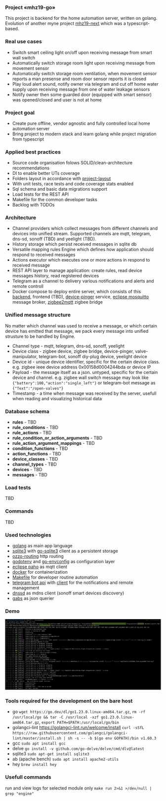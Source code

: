 ### Project «mhz19-go»

This project is backend for the home automation server, written on golang. Evolution of another myne project [mhz19-next](https://github.com/fedulovivan/mhz19-next) which was a typescript-based. 

### Real use cases

- Switch smart ceiling light on/off upon receiving message from smart wall switch
- Automatically switch storage room light upon receiving message from movement sensor
- Automatically switch storage room ventilation, when movement sensor reports a man presense and room door sensor reports it is closed
- Play loud alert sound, notify owner via telegram and cut off home water supply upon receiving message from one of water leakage sensors
- Notify owner then some guarded door (equipped with smart sensor) was opened/closed and user is not at home

### Project goal

- Create pure offline, vendor agnostic and fully controlled local home automation server
- Bring project to modern stack and learn golang while project migration from typescript

### Applied best practices

- Source code organisation folows SOLID/clean-architecture recommendations
- DI to enable better UTs coverage
- Folders layout in accordance with [project-layout](https://github.com/golang-standards/project-layout)
- With unit tests, race tests and code coverage stats enabled
- Sql schema and basic data migrations support
- Load tests for the REST API
- Makefile for the common developer tasks 
- Backlog with TODOs

### Architecture

- Channel providers which collect messages from different channels and devices into unified stream. Supported channels are mqtt, telegram, dns-sd, sonoff (TBD) and yeelight (TBD).
- History storage which persist received messages in sqlite db
- Versatile mapping rules Engine which defines how application should respond to received messages
- Actions executor which executes one or more actions in respond to received message
- REST API layer to manage application: create rules, read device messages history, read registered devices
- Telegram as a channel to delivery various notifications and alerts and remote controll
- Docker compose to deploy entire server, which consists of this [backend](https://github.com/fedulovivan/mhz19-go), frontend (TBD), [device-pinger](https://github.com/fedulovivan/device-pinger) service, [eclipse mosquitto](https://mosquitto.org/) message broker, [zigbee2mqtt](https://www.zigbee2mqtt.io/) zigbee bridge

### Unified message structure

No matter which channel was used to receive a message, or which certain device has emitted that message, we pack every message into unified strusture to be handled by Engine.

- Channel type - mqtt, telegram, dns-sd, sonoff, yeelight
- Device class - zigbee device, zigbee bridge, device-pinger, valve-manipulator, telegram-bot, sonoff diy-plug device, yeelight device
- Device id - unique device identifier, specific for the certain device class. e.g. zigbee ieee device address 0x00158d0004244bda or device IP
- Payload - the message itself as a json. untyped, specific for the certain device and channel. e.g. zigbee wall switch message may look like `{"battery":100,"action":"single_left"}` or telegram-bot message as `{"Text":"/open-valves"}`
- Timestamp - a time when message was received by the server, usefull when reading and visualizing historical data

### Database schema

- **rules** - TBD
- **rule_conditions** - TBD
- **rule_actions** - TBD
- **rule_condition_or_action_arguments** - TBD
- **rule_action_argument_mappings** - TBD
- **condition_functions** - TBD
- **action_functions** - TBD
- **device_classes** - TBD
- **channel_types** - TBD
- **devices** - TBD
- **messages** - TBD

### Load tests

TBD

### Commands

TBD

### Used technologies

- [golang](https://go.dev/) as main app language
- [sqlite3](https://www.sqlite.org/) with [go-sqlite3](github.com/mattn/go-sqlite3) client as a persistent storage
- [ozzo-routing](github.com/go-ozzo/ozzo-routing/v2) http routing
- [godotenv](github.com/joho/godotenv) and [go-envconfig](github.com/sethvargo/go-envconfig) as configuration layer
- [eclipse paho](github.com/eclipse/paho.mqtt.golang) as mqtt client
- [docker](https://www.docker.com/) for containerization
- [Makefile](./blob/main/Makefile) for developer routine automation
- [telegram bot api](https://core.telegram.org/bots/api) with [client](https://github.com/go-telegram-bot-api/telegram-bot-api) for the notifications and remote management
- [dnssd](https://github.com/brutella/dnssd) as mdns client (sonoff smart devices discovery)
- [gabs](https://github.com/Jeffail/gabs) as json querier

### Demo

![console.png](assets/demo-01.png)

### Tools required for the development on the bare host

- go `wget https://go.dev/dl/go1.23.0.linux-amd64.tar.gz`, `rm -rf /usr/local/go && tar -C /usr/local -xzf go1.23.0.linux-amd64.tar.gz`, `export PATH=$PATH:/usr/local/go/bin`
- golangci-lint https://golangci-lint.run/welcome/install `curl -sSfL https://raw.githubusercontent.com/golangci/golangci-lint/master/install.sh | sh -s -- -b $(go env GOPATH)/bin v1.60.3`
- gcc `sudo apt install gcc`
- delve `go install -v github.com/go-delve/delve/cmd/dlv@latest`
- sqlite3 `sudo apt-get install sqlite3`
- ab (apache bench) `sudo apt install apache2-utils` 
- hey `brew install hey`

### Usefull commands

run and view logs for selected module only `make run 2>&1 >/dev/null | grep "engine"`
